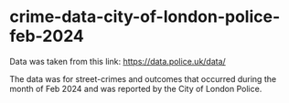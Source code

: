 # crime-data-city-of-london-police-feb-2024
Data was taken from this link: https://data.police.uk/data/

The data was for street-crimes and outcomes that occurred during the month of Feb 2024 and was reported by the City of London Police. 
